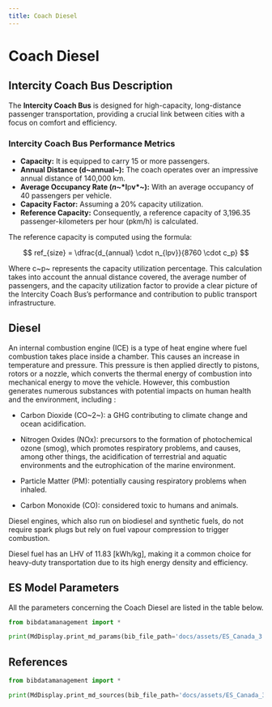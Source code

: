 ```yaml
---
title: Coach Diesel
---
```


# Coach Diesel

## Intercity Coach Bus Description

The **Intercity Coach Bus** is designed for high-capacity, long-distance
passenger transportation, providing a crucial link between cities with a
focus on comfort and efficiency.

### Intercity Coach Bus Performance Metrics

- **Capacity:** It is equipped to carry 15 or more passengers.
- **Annual Distance (d~annual~):** The coach
  operates over an impressive annual distance of 140,000 km.
- **Average Occupancy Rate (*n*~*l**p**v*~):** With an
  average occupancy of 40 passengers per vehicle.
- **Capacity Factor:** Assuming a 20% capacity utilization.
- **Reference Capacity:** Consequently, a reference capacity of
  3,196.35 passenger-kilometers per hour (pkm/h) is calculated.

The reference capacity is computed using the formula:

$$
ref_{size} = \dfrac{d_{annual} \cdot n_{lpv}}{8760 \cdot c_p}
$$

Where c~p~ represents the capacity utilization percentage.
This calculation takes into account the annual distance covered, the
average number of passengers, and the capacity utilization factor to
provide a clear picture of the Intercity Coach Bus’s performance and
contribution to public transport infrastructure.

## Diesel

An internal combustion engine (ICE) is a type of heat engine where fuel
combustion takes place inside a chamber. This causes an increase in
temperature and pressure. This pressure is then applied directly to
pistons, rotors or a nozzle, which converts the thermal energy of
combustion into mechanical energy to move the vehicle. However, this
combustion generates numerous substances with potential impacts on human
health and the environment, including :

- Carbon Dioxide (CO~2~): a GHG contributing to climate change and ocean
  acidification.

- Nitrogen Oxides (NOx): precursors to the formation of photochemical
  ozone (smog), which promotes respiratory problems, and causes, among
  other things, the acidification of terrestrial and aquatic
  environments and the eutrophication of the marine environment.

- Particle Matter (PM): potentially causing respiratory problems when
  inhaled.

- Carbon Monoxide (CO): considered toxic to humans and animals.

Diesel engines, which also run on biodiesel and synthetic fuels, do not
require spark plugs but rely on fuel vapour compression to trigger
combustion.

Diesel fuel has an LHV of 11.83 \[kWh/kg\], making it a common choice
for heavy-duty transportation due to its high energy density and
efficiency.

## ES Model Parameters

All the parameters concerning the Coach Diesel are listed in the table
below.

```python exec="on"
from bibdatamanagement import *

print(MdDisplay.print_md_params(bib_file_path='docs/assets/ES_Canada_3.bib', filter_entry='COACH_DIESEL'))
```

## References

```python exec="on"
from bibdatamanagement import *

print(MdDisplay.print_md_sources(bib_file_path='docs/assets/ES_Canada_3.bib', filter_entry='COACH_DIESEL'))
```
